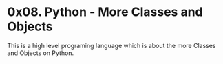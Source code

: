 # 0x08. Python - More Classes and Objects
This is a high level programing language which is about the more Classes and Objects on Python.
